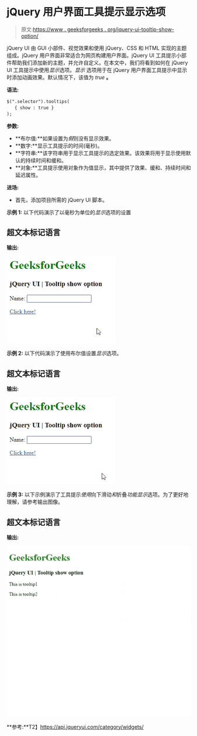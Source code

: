 # jQuery 用户界面工具提示显示选项

> 原文:[https://www . geeksforgeeks . org/jquery-ui-tooltip-show-option/](https://www.geeksforgeeks.org/jquery-ui-tooltips-show-option/)

jQuery UI 由 GUI 小部件、视觉效果和使用 jQuery、CSS 和 HTML 实现的主题组成。jQuery 用户界面非常适合为网页构建用户界面。jQuery UI 工具提示小部件帮助我们添加新的主题，并允许自定义。在本文中，我们将看到如何在 jQuery UI 工具提示中使用*显示*选项。*显示* 选项用于在 jQuery 用户界面工具提示中显示时添加动画效果。默认情况下，该值为 *true* **。**

**语法:**

```html
$(".selector").tooltips(
   { show : true }
);
```

**参数:**

*   **布尔值:**如果设置为*假*则没有显示效果。
*   **数字:**显示工具提示的时间(毫秒)。
*   **字符串:**该字符串用于显示工具提示的选定效果。该效果将用于显示使用默认的持续时间和缓和。
*   **对象:**工具提示使用对象作为值显示，其中提供了效果、缓和、持续时间和延迟属性。

**进场:**

*   首先，添加项目所需的 jQuery UI 脚本。

> <link href="”https://code.jquery.com/ui/1.10.4/themes/ui-lightness/jquery-ui.css”" rel="”stylesheet”">

**示例 1:** 以下代码演示了以毫秒为单位的*显示*选项的设置

## 超文本标记语言

**输出:**

![](img/d82f93d5a422de5e579148eacc376de2.png)

**示例 2:** 以下代码演示了使用布尔值设置*显示*选项。

## 超文本标记语言

**输出:**

![](img/b3675d89e4ae4af748df11368e126944.png)

**示例 3:** 以下示例演示了工具提示*使用*向下滑动*和*折叠*功能显示*选项。为了更好地理解，请参考输出图像。

## 超文本标记语言

**输出:**

![](img/66dddb761400087fb987ccbbbd213c2f.png)

**参考:**T2】https://api.jqueryui.com/category/widgets/